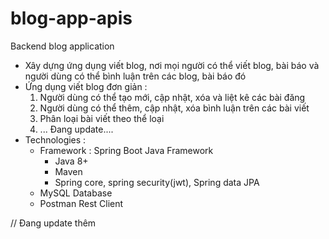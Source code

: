 # blog-app-apis
Backend blog application 

+ Xây dựng ứng dụng viết blog, nơi mọi người có thể viết blog, bài báo và người dùng có thể bình luận trên các blog, bài báo đó
+ Ứng dụng viết blog đơn giản :
  1. Người dùng có thể tạo mới, cập nhật, xóa và liệt kê các bài đăng
  2. Người dùng có thể thêm, cập nhật, xóa bình luận trên các bài viết
  3. Phân loại bài viết theo thể loại
  4. ... Đang update....  
+ Technologies :
  - Framework : Spring Boot Java Framework
     + Java 8+
     + Maven 
     + Spring core, spring security(jwt), Spring data JPA
  - MySQL Database
  - Postman Rest Client  
    
// Đang update thêm
